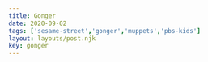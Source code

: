 ```yaml
---
title: Gonger
date: 2020-09-02
tags: ['sesame-street','gonger','muppets','pbs-kids']
layout: layouts/post.njk
key: gonger
---
```


